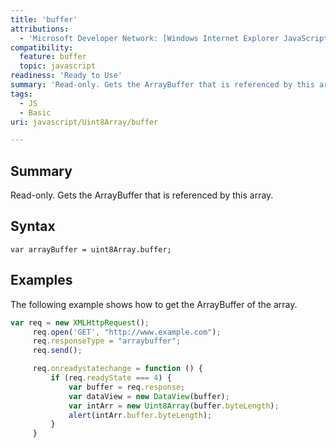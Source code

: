 ```yaml
---
title: 'buffer'
attributions:
  - 'Microsoft Developer Network: [Windows Internet Explorer JavaScript reference Article](http://msdn.microsoft.com/en-us/library/ie/yek4tbz0%28v=vs.94%29.aspx)'
compatibility:
  feature: buffer
  topic: javascript
readiness: 'Ready to Use'
summary: 'Read-only. Gets the ArrayBuffer that is referenced by this array.'
tags:
  - JS
  - Basic
uri: javascript/Uint8Array/buffer

---
```

## Summary

Read-only. Gets the ArrayBuffer that is referenced by this array.

## Syntax

    var arrayBuffer = uint8Array.buffer;

## Examples

The following example shows how to get the ArrayBuffer of the array.

``` js
var req = new XMLHttpRequest();
     req.open('GET', "http://www.example.com");
     req.responseType = "arraybuffer";
     req.send();

     req.onreadystatechange = function () {
         if (req.readyState === 4) {
             var buffer = req.response;
             var dataView = new DataView(buffer);
             var intArr = new Uint8Array(buffer.byteLength);
             alert(intArr.buffer.byteLength);
         }
     }
```

